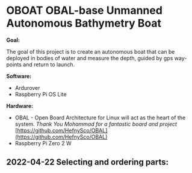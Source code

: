 # OBOAT OBAL-base Unmanned Autonomous Bathymetry Boat

**Goal:**

The goal of this project is to create an autonomous boat that can be deployed in bodies of water and measure the depth, guided by gps way-points and return to launch.

**Software:**
- Ardurover
- Raspberry Pi OS Lite

**Hardware:**
- OBAL - Open Board Architecture for Linux will act as the heart of the system. _Thank You Mohammad for a fantastic board and project_
  [https://github.com/HefnySco/OBAL](https://github.com/HefnySco/OBAL)
- Raspberry Pi Zero 2 W


## 2022-04-22 Selecting and ordering parts:
